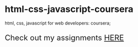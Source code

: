 # html-css-javascript-coursera
html, css, javascript for web developers: coursera;

<p style="font-size: 24px;">Check out my assignments <a href="https://github.com/gichul0317/html-css-javascript-coursera" target="_blank" alt="Link to github">HERE</a></p>
